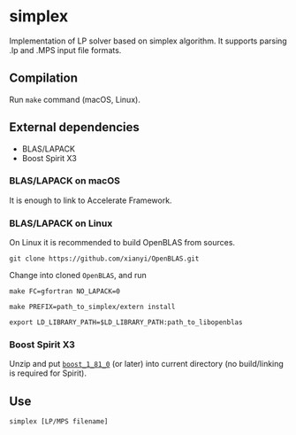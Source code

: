 # simplex

Implementation of LP solver based on simplex algorithm. It supports parsing .lp and .MPS input file formats.

## Compilation

Run `make` command (macOS, Linux). 

## External dependencies

* BLAS/LAPACK
* Boost Spirit X3

### BLAS/LAPACK on macOS

It is enough to link to Accelerate Framework.

### BLAS/LAPACK on Linux

On Linux it is recommended to build OpenBLAS from sources.

`git clone https://github.com/xianyi/OpenBLAS.git`

Change into cloned `OpenBLAS`, and run

`make FC=gfortran NO_LAPACK=0`

`make PREFIX=path_to_simplex/extern install`

`export LD_LIBRARY_PATH=$LD_LIBRARY_PATH:path_to_libopenblas`

### Boost Spirit X3

Unzip and put [`boost_1_81_0`](https://www.boost.org/) (or later) into current directory (no build/linking is required for Spirit).

## Use

`simplex [LP/MPS filename]`

